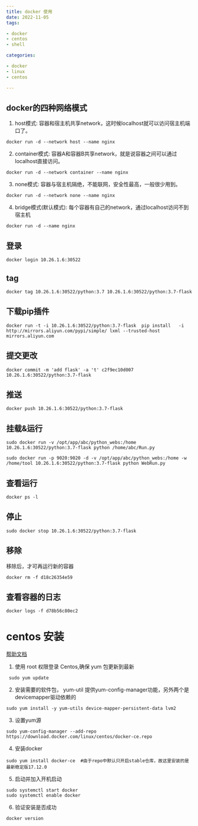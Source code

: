 ```yaml
---
title: docker 使用
date: 2022-11-05
tags:

- docker
- centos
- shell

categories:

- docker
- linux
- centos

---
```


## docker的四种网络模式

1. host模式: 容器和宿主机共享network，这时候localhost就可以访问宿主机端口了。

```shell
docker run -d --network host --name nginx
```

2. container模式: 容器A和容器B共享network，就是说容器之间可以通过localhost直接访问。

```shell
docker run -d --network container --name nginx
```

3. none模式: 容器与宿主机隔绝，不能联网，安全性最高，一般很少用到。

```shell
docker run -d --network none --name nginx
```

4. bridge模式(默认模式): 每个容器有自己的network，通过localhost访问不到宿主机

```shell
docker run -d --name nginx
```

## 登录

```shell
docker login 10.26.1.6:30522
```

## tag

```shell
docker tag 10.26.1.6:30522/python:3.7 10.26.1.6:30522/python:3.7-flask
```

## 下载pip插件

```shell
docker run -t -i 10.26.1.6:30522/python:3.7-flask  pip install   -i http://mirrors.aliyun.com/pypi/simple/ lxml --trusted-host mirrors.aliyun.com
```

## 提交更改

```shell
docker commit -m 'add flask' -a 't' c2f9ec10d007  10.26.1.6:30522/python:3.7-flask
```

## 推送

```shell
docker push 10.26.1.6:30522/python:3.7-flask
```

## 挂载&运行

```shell
sudo docker run -v /opt/app/abc/python_webs:/home 10.26.1.6:30522/python:3.7-flask python /home/abc/Run.py

sudo docker run -p 9020:9020 -d -v /opt/app/abc/python_webs:/home -w /home/tool 10.26.1.6:30522/python:3.7-flask python WebRun.py
```

## 查看运行

```shell
docker ps -l
```

## 停止

```shell
sudo docker stop 10.26.1.6:30522/python:3.7-flask
```

## 移除

移除后，才可再运行新的容器

```shell
docker rm -f d18c26354e59
```

## 查看容器的日志

```shell
docker logs -f d78b56c80ec2
```

# centos 安装

[帮助文档](https://www.cnblogs.com/yufeng218/p/8370670.html)

1. 使用 root 权限登录 Centos,确保 yum 包更新到最新

```shell
 sudo yum update
```

2. 安装需要的软件包， yum-util 提供yum-config-manager功能，另外两个是devicemapper驱动依赖的

```shell
sudo yum install -y yum-utils device-mapper-persistent-data lvm2
```

3. 设置yum源

```shell
sudo yum-config-manager --add-repo https://download.docker.com/linux/centos/docker-ce.repo
```

4. 安装docker

```shell
sudo yum install docker-ce  #由于repo中默认只开启stable仓库，故这里安装的是最新稳定版17.12.0
```

5. 启动并加入开机启动

```shell
sudo systemctl start docker
sudo systemctl enable docker
```

6. 验证安装是否成功

```shell
docker version
```
